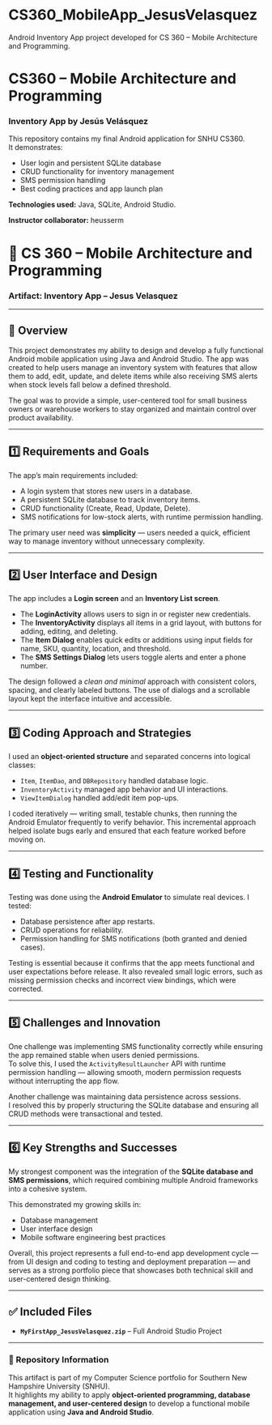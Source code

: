 # CS360_MobileApp_JesusVelasquez
Android Inventory App project developed for CS 360 – Mobile Architecture and Programming.

# CS360 – Mobile Architecture and Programming
### Inventory App by Jesús Velásquez

This repository contains my final Android application for SNHU CS360.  
It demonstrates:
- User login and persistent SQLite database
- CRUD functionality for inventory management
- SMS permission handling
- Best coding practices and app launch plan

**Technologies used:** Java, SQLite, Android Studio.

**Instructor collaborator:** heusserm


# 📱 CS 360 – Mobile Architecture and Programming  
### **Artifact:** Inventory App – Jesus Velasquez  

---

## 🧩 Overview  
This project demonstrates my ability to design and develop a fully functional Android mobile application using Java and Android Studio. The app was created to help users manage an inventory system with features that allow them to add, edit, update, and delete items while also receiving SMS alerts when stock levels fall below a defined threshold.  

The goal was to provide a simple, user-centered tool for small business owners or warehouse workers to stay organized and maintain control over product availability.  

---

## 1️⃣ Requirements and Goals  
The app’s main requirements included:  
- A login system that stores new users in a database.  
- A persistent SQLite database to track inventory items.  
- CRUD functionality (Create, Read, Update, Delete).  
- SMS notifications for low-stock alerts, with runtime permission handling.  

The primary user need was **simplicity** — users needed a quick, efficient way to manage inventory without unnecessary complexity.  

---

## 2️⃣ User Interface and Design  
The app includes a **Login screen** and an **Inventory List screen**.  
- The **LoginActivity** allows users to sign in or register new credentials.  
- The **InventoryActivity** displays all items in a grid layout, with buttons for adding, editing, and deleting.  
- The **Item Dialog** enables quick edits or additions using input fields for name, SKU, quantity, location, and threshold.  
- The **SMS Settings Dialog** lets users toggle alerts and enter a phone number.  

The design followed a *clean and minimal* approach with consistent colors, spacing, and clearly labeled buttons. The use of dialogs and a scrollable layout kept the interface intuitive and accessible.  

---

## 3️⃣ Coding Approach and Strategies  
I used an **object-oriented structure** and separated concerns into logical classes:  
- `Item`, `ItemDao`, and `DBRepository` handled database logic.  
- `InventoryActivity` managed app behavior and UI interactions.  
- `ViewItemDialog` handled add/edit item pop-ups.  

I coded iteratively — writing small, testable chunks, then running the Android Emulator frequently to verify behavior. This incremental approach helped isolate bugs early and ensured that each feature worked before moving on.  

---

## 4️⃣ Testing and Functionality  
Testing was done using the **Android Emulator** to simulate real devices. I tested:  
- Database persistence after app restarts.  
- CRUD operations for reliability.  
- Permission handling for SMS notifications (both granted and denied cases).  

Testing is essential because it confirms that the app meets functional and user expectations before release. It also revealed small logic errors, such as missing permission checks and incorrect view bindings, which were corrected.  

---

## 5️⃣ Challenges and Innovation  
One challenge was implementing SMS functionality correctly while ensuring the app remained stable when users denied permissions.  
To solve this, I used the `ActivityResultLauncher` API with runtime permission handling — allowing smooth, modern permission requests without interrupting the app flow.  

Another challenge was maintaining data persistence across sessions.  
I resolved this by properly structuring the SQLite database and ensuring all CRUD methods were transactional and tested.  

---

## 6️⃣ Key Strengths and Successes  
My strongest component was the integration of the **SQLite database and SMS permissions**, which required combining multiple Android frameworks into a cohesive system.  

This demonstrated my growing skills in:  
- Database management  
- User interface design  
- Mobile software engineering best practices  

Overall, this project represents a full end-to-end app development cycle — from UI design and coding to testing and deployment preparation — and serves as a strong portfolio piece that showcases both technical skill and user-centered design thinking.  

---

## ✅ Included Files  
- **`MyFirstApp_JesusVelasquez.zip`** – Full Android Studio Project  

---

### 🔗 Repository Information  
This artifact is part of my Computer Science portfolio for Southern New Hampshire University (SNHU).  
It highlights my ability to apply **object-oriented programming, database management, and user-centered design** to develop a functional mobile application using **Java and Android Studio**.  


